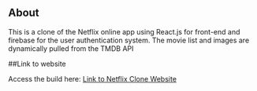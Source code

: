


## About

This is a clone of the Netflix online app using React.js for front-end and firebase for the user authentication system.
The movie list and images are dynamically pulled from the TMDB API

##Link to website

Access the build here:
[Link to Netflix Clone Website](http://netflix-clone-c3864.web.app)
